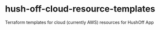 # hush-off-cloud-resource-templates
Terraform templates for cloud (currently AWS) resources for HushOff App
